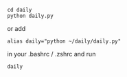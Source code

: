 ```
cd daily
python daily.py
```

or add
```
alias daily="python ~/daily/daily.py"
```
in your .bashrc / .zshrc and run
```
daily
```
